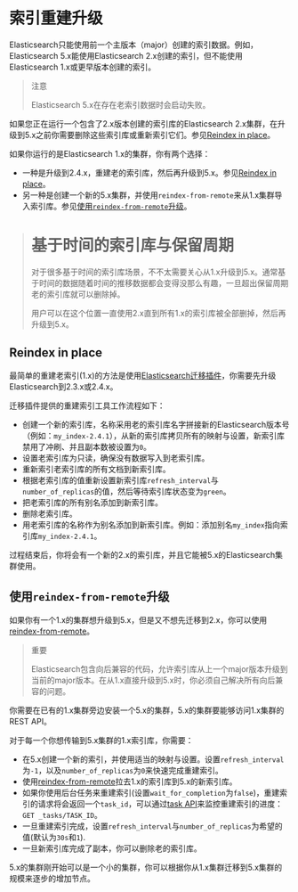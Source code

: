 # 索引重建升级

Elasticsearch只能使用前一个主版本（major）创建的索引数据。例如，Elasticsearch 5.x能使用Elasticsearch 2.x创建的索引，但不能使用Elasticsearch 1.x或更早版本创建的索引。

> 注意
>
> Elasticsearch 5.x在存在老索引数据时会启动失败。

如果您正在运行一个包含了2.x版本创建的索引库的Elasticsearch 2.x集群，在升级到5.x之前你需要删除这些索引库或重新索引它们。参见[Reindex in place](#reindex)。

如果你运行的是Elasticsearch 1.x的集群，你有两个选择：

* 一种是升级到2.4.x，重建老的索引库，然后再升级到5.x。参见[Reindex in place](#reindex)。
* 另一种是创建一个新的5.x集群，并使用`reindex-from-remote`来从1.x集群导入索引库。参见[使用`reindex-from-remote`升级](#reindex-from-remote)。

> # 基于时间的索引库与保留周期
>
> 对于很多基于时间的索引库场景，不不太需要关心从1.x升级到5.x。通常基于时间的数据随着时间的推移数据都会变得没那么有趣，一旦超出保留周期老的索引库就可以删除掉。
>
> 用户可以在这个位置一直使用2.x直到所有1.x的索引库被全部删掉，然后再升级到5.x。

## <span id="reindex">Reindex in place</span>

最简单的重建老索引(1.x)的方法是使用[Elasticsearch迁移插件](https://github.com/elastic/elasticsearch-migration/tree/2.x)，你需要先升级Elasticsearch到2.3.x或2.4.x。

迁移插件提供的重建索引工具工作流程如下：

* 创建一个新的索引库，名称采用老的索引库名字拼接新的Elasticsearch版本号（例如：`my_index-2.4.1`），从新的索引库拷贝所有的映射与设置，新索引库禁用了冲刷、并且副本数被设置为`0`。
* 设置老索引库为只读，确保没有数据写入到老索引库。
* 重新索引老索引库的所有文档到新索引库。
* 根据老索引库的值重新设置新索引库`refresh_interval`与`number_of_replicas`的值，然后等待索引库状态变为`green`。
* 把老索引库的所有别名添加到新索引库。
* 删除老索引库。
* 用老索引库的名称作为别名添加到新索引库。例如：添加别名`my_index`指向索引库`my_index-2.4.1`。

过程结束后，你将会有一个新的2.x的索引库，并且它能被5.x的Elasticsearch集群使用。


## <span id="reindex-from-remote">使用`reindex-from-remote`升级</span>

如果你有一个1.x的集群想升级到5.x，但是又不想先迁移到2.x，你可以使用[reindex-from-remote](../../Document_APIS/Reindex_API.md#reindex-from-remote)。

> 重要
>
> Elasticsearch包含向后兼容的代码，允许索引库从上一个major版本升级到当前的major版本。在从1.x直接升级到5.x时，你必须自己解决所有向后兼容的问题。

你需要在已有的1.x集群旁边安装一个5.x的集群，5.x的集群要能够访问1.x集群的REST API。

对于每一个你想传输到5.x集群的1.x索引库，你需要：

* 在5.x创建一个新的索引，并使用适当的映射与设置。设置`refresh_interval`为`-1`，以及`number_of_replicas`为`0`来快速完成重建索引。
* 使用[reindex-from-remote](../../Document_APIS/Reindex_API.md#reindex-from-remote)拉去1.x的索引库到5.x的新索引库。
* 如果你使用后台任务来重建索引(设置`wait_for_completion`为`false`)，重建索引的请求将会返回一个`task_id`，可以通过[task API](../..//Cluster_APIs/Task_Management_API.md)来监控重建索引的进度：`GET _tasks/TASK_ID`。
* 一旦重建索引完成，设置`refresh_interval`与`number_of_replicas`为希望的值(默认为`30s`和`1`).
* 一旦新索引库完成了副本，你可以删除老的索引库。

5.x的集群刚开始可以是一个小的集群，你可以根据你从1.x集群迁移到5.x集群的规模来逐步的增加节点。